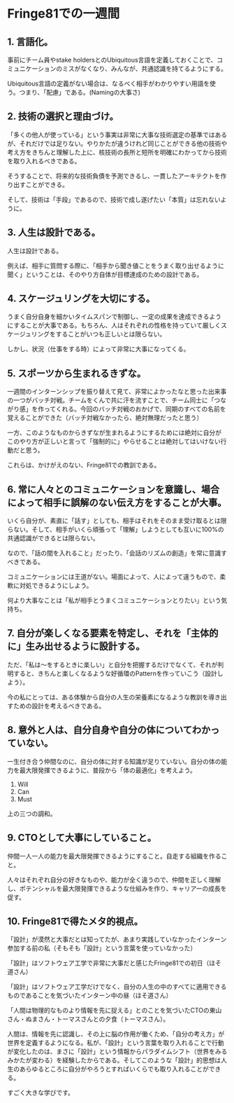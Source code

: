 # Fringe81での一週間

## 1. 言語化。

事前にチーム員やstake holdersとのUbiquitous言語を定義しておくことで、コミュニケーションのミスがなくなり、みんなが、共通認識を持てるようにする。

Ubiquitous言語の定義がない場合は、なるべく相手がわかりやすい用語を使う。つまり、「配慮」である。(Namingの大事さ)

## 2. 技術の選択と理由づけ。

「多くの他人が使っている」という事実は非常に大事な技術選定の基準ではあるが、それだけでは足りない。やりかたが違うけれど同じことができる他の技術や考え方をきちんと理解した上に、核技術の長所と短所を明確にわかってから技術を取り入れるべきである。

そうすることで、将来的な技術負債を予測できるし、一貫したアーキテクトを作り出すことができる。

そして、技術は「手段」であるので、技術で成し遂げたい「本質」は忘れないように。

## 3. 人生は設計である。

人生は設計である。

例えば、相手に質問する際に、「相手から聞き値ことをうまく取り出せるように聞く」ということは、そのやり方自体が目標達成のための設計である。

## 4. スケージュリングを大切にする。

うまく自分自身を細かいタイムスパンで制御し、一定の成果を達成できるようにすることが大事である。もちろん、人はそれぞれの性格を持っていて厳しくスケージュリングをすることがいつも正しいとは限らない。

しかし、状況（仕事をする時）によって非常に大事になってくる。

## 5. スポーツから生まれるきずな。

一週間のインターンシップを振り替えて見て、非常によかったなと思った出来事の一つがバッチ対戦。チームをくんで共に汗を流すことで、チーム同士に「つながり感」を作ってくれる。今回のバッチ対戦のおかげで、同期のすべての名前を覚えることができた（バッチ対戦なかったら、絶対無理だったと思う）

一方、このようなものからきずなが生まれるようにするためには絶対に自分がこのやり方が正しいと言って「強制的に」やらせることは絶対してはいけない行動だと思う。

これらは、かけがえのない、Fringe81での教訓である。

## 6. 常に人々とのコミュニケーションを意識し、場合によって相手に誤解のない伝え方をすることが大事。

いくら自分が、素直に「話す」としても、相手はそれをそのまま受け取るとは限らない。そして、相手がいくら頑張って「理解」しようとしても互いに100%の共通認識ができるとは限らない。

なので、「話の間を入れること」だったり、「会話のリズムの創造」を常に意識すべきである。

コミュニケーションには王道がない。場面によって、人によって違うもので、柔軟に対処できるようにしよう。

何より大事なことは「私が相手とうまくコミュニケーションとりたい」という気持ち。

## 7. 自分が楽しくなる要素を特定し、それを「主体的に」生み出せるように設計する。

ただ、「私は〜をするときに楽しい」と自分を把握するだけでなくて、それが判明すると、きちんと楽しくなるような好循環のPatternを作っていこう（設計しよう）。

今の私にとっては、ある体験から自分の人生の栄養素になるような教訓を導き出すための設計を考えるべきである。

## 8. 意外と人は、自分自身や自分の体についてわかっていない。

一生付き合う仲間なのに、自分の体に対する知識が足りていない。自分の体の能力を最大限発揮できるように、普段から「体の最適化」を考えよう。

1. Will
2. Can
3. Must

上の三つの調和。

## 9. CTOとして大事にしていること。

仲間一人一人の能力を最大限発揮できるようにすること。自走する組織を作ること。

人々はそれぞれ自分の好きなものや、能力が全く違うので、仲間を正しく理解し、ポテンシャルを最大限発揮できるような仕組みを作り、キャリアーの成長を促す。

## 10. Fringe81で得たメタ的視点。

「設計」が漠然と大事だとは知ってたが、あまり実践していなかったインターン参加する前の私（そもそも「設計」という言葉を使っていなかった）

「設計」はソフトウェア工学で非常に大事だと感じたFringe81での初日（ほそ道さん）

「設計」はソフトウェア工学だけでなく、自分の人生の中のすべてに適用できるものであることを気づいたインターン中の昼（ほそ道さん）

「人間は物理的なものより情報を先に捉える」とのことを気づいたCTOの東山さん・ぬまさん・トーマスさんとの夕食（トーマスさん）。

人間は、情報を先に認識し、その上に脳の作用が働くため、「自分の考え方」が世界を定義するようになる。私が、「設計」という言葉を取り入れることで行動が変化したのは、まさに「設計」という情報からパラダイムシフト（世界をみるみかたが変わる）を経験したからである。そしてこのような「設計」的思想は人生のあらゆるところに自分がやろうとすればいくらでも取り入れることができる。

すごく大きな学びです。
